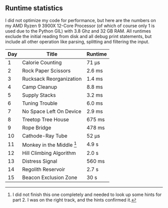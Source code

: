 ## Runtime statistics

I did not optimize my code for performance, but here are the numbers on my AMD Ryzen 9 3900X 12-Core Processor (of which of course only 1 is used due to the Python GIL) with 3.8 Ghz and 32 GB RAM. All runtimes exclude the initial reading from disk and all debug print statements, but include all other operation like parsing, splitting and filtering the input.

| Day | Title                     | Runtime |
| --- | ------------------------- | ------- |
| 1   | Calorie Counting          | 71 μs   |
| 2   | Rock Paper Scissors       | 2.6 ms  |
| 3   | Rucksack Reorganization   | 1.4 ms  |
| 4   | Camp Cleanup              | 8.8 ms  |
| 5   | Supply Stacks             | 3.2 ms  |
| 6   | Tuning Trouble            | 6.0 ms  |
| 7   | No Space Left On Device   | 2.9 ms  |
| 8   | Treetop Tree House        | 675 ms  |
| 9   | Rope Bridge               | 478 ms  |
| 10  | Cathode-Ray Tube          | 52 μs   |
| 11  | Monkey in the Middle [^2] | 4.9 s   |
| 12  | Hill Climbing Algorithm   | 2.0 s   |
| 13  | Distress Signal           | 560 ms  |
| 14  | Regolith Reservoir        | 2.7 s   |
| 15  | Beacon Exclusion Zone     | 30 s    |

[^1]: I did not finish this one completely and needed to look up some hints for part 1

[^2]: I did not finish this one completely and needed to look up some hints for part 2. I was on the right track, and the hints confirmed it.

[^3]: I could not finish this puzzle